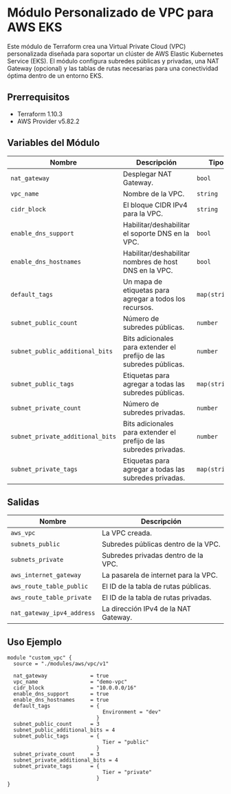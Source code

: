 # Módulo Personalizado de VPC para AWS EKS

Este módulo de Terraform crea una Virtual Private Cloud (VPC) personalizada diseñada para soportar un clúster de AWS Elastic Kubernetes Service (EKS). El módulo configura subredes públicas y privadas, una NAT Gateway (opcional) y las tablas de rutas necesarias para una conectividad óptima dentro de un entorno EKS.

## Prerrequisitos

- Terraform 1.10.3
- AWS Provider v5.82.2

## Variables del Módulo

| Nombre                            | Descripción                                                          | Tipo          | Predeterminado |
| ---------------------------------- | -------------------------------------------------------------------- | ------------- | -------------- |
| `nat_gateway`                      | Desplegar NAT Gateway.                                               | `bool`        | `false`        |
| `vpc_name`                         | Nombre de la VPC.                                                    | `string`      |                |
| `cidr_block`                       | El bloque CIDR IPv4 para la VPC.                                     | `string`      | `10.0.0.0/16`  |
| `enable_dns_support`               | Habilitar/deshabilitar el soporte DNS en la VPC.                     | `bool`        | `true`         |
| `enable_dns_hostnames`             | Habilitar/deshabilitar nombres de host DNS en la VPC.                 | `bool`        | `false`        |
| `default_tags`                     | Un mapa de etiquetas para agregar a todos los recursos.               | `map(string)` | `{}`           |
| `subnet_public_count`              | Número de subredes públicas.                                         | `number`      | `3`            |
| `subnet_public_additional_bits`    | Bits adicionales para extender el prefijo de las subredes públicas.   | `number`      | `4`            |
| `subnet_public_tags`               | Etiquetas para agregar a todas las subredes públicas.                 | `map(string)` | `{}`           |
| `subnet_private_count`             | Número de subredes privadas.                                         | `number`      | `3`            |
| `subnet_private_additional_bits`   | Bits adicionales para extender el prefijo de las subredes privadas.   | `number`      | `4`            |
| `subnet_private_tags`              | Etiquetas para agregar a todas las subredes privadas.                 | `map(string)` | `{}`           |

## Salidas

| Nombre                           | Descripción                                        |
| -------------------------------- | -------------------------------------------------- |
| `aws_vpc`                        | La VPC creada.                                     |
| `subnets_public`                 | Subredes públicas dentro de la VPC.                |
| `subnets_private`                | Subredes privadas dentro de la VPC.                |
| `aws_internet_gateway`           | La pasarela de internet para la VPC.              |
| `aws_route_table_public`         | El ID de la tabla de rutas públicas.              |
| `aws_route_table_private`        | El ID de la tabla de rutas privadas.              |
| `nat_gateway_ipv4_address`       | La dirección IPv4 de la NAT Gateway.              |

## Uso Ejemplo

```hcl
module "custom_vpc" {
  source = "./modules/aws/vpc/v1"

  nat_gateway              = true
  vpc_name                 = "demo-vpc"
  cidr_block               = "10.0.0.0/16"
  enable_dns_support       = true
  enable_dns_hostnames     = true
  default_tags             = {
                               Environment = "dev"
                             }
  subnet_public_count      = 3
  subnet_public_additional_bits = 4
  subnet_public_tags       = {
                               Tier = "public"
                             }
  subnet_private_count     = 3
  subnet_private_additional_bits = 4
  subnet_private_tags      = {
                               Tier = "private"
                             }
}
